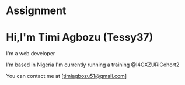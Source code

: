 # Assignment
# Hi,I'm Timi Agbozu (Tessy37)

I'm a web developer

I'm based in Nigeria 
I'm currently running a training @I4GXZURICohort2

You can contact me at [timiagbozu51@gmail.com]
